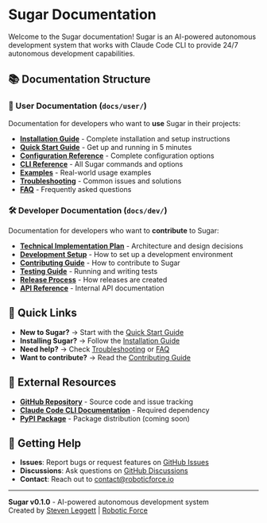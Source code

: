 # Sugar Documentation

Welcome to the Sugar documentation! Sugar is an AI-powered autonomous development system that works with Claude Code CLI to provide 24/7 autonomous development capabilities.

## 📚 Documentation Structure

### 👥 User Documentation (`docs/user/`)
Documentation for developers who want to **use** Sugar in their projects:

- **[Installation Guide](user/installation-guide.md)** - Complete installation and setup instructions
- **[Quick Start Guide](user/quick-start.md)** - Get up and running in 5 minutes
- **[Configuration Reference](user/configuration.md)** - Complete configuration options
- **[CLI Reference](user/cli-reference.md)** - All Sugar commands and options
- **[Examples](user/examples.md)** - Real-world usage examples
- **[Troubleshooting](user/troubleshooting.md)** - Common issues and solutions
- **[FAQ](user/faq.md)** - Frequently asked questions

### 🛠️ Developer Documentation (`docs/dev/`)
Documentation for developers who want to **contribute** to Sugar:

- **[Technical Implementation Plan](dev/technical-implementation-plan.md)** - Architecture and design decisions
- **[Development Setup](dev/development-setup.md)** - How to set up a development environment
- **[Contributing Guide](dev/contributing.md)** - How to contribute to Sugar
- **[Testing Guide](dev/testing.md)** - Running and writing tests
- **[Release Process](dev/release-process.md)** - How releases are created
- **[API Reference](dev/api-reference.md)** - Internal API documentation

## 🚀 Quick Links

- **New to Sugar?** → Start with the [Quick Start Guide](user/quick-start.md)
- **Installing Sugar?** → Follow the [Installation Guide](user/installation-guide.md)  
- **Need help?** → Check [Troubleshooting](user/troubleshooting.md) or [FAQ](user/faq.md)
- **Want to contribute?** → Read the [Contributing Guide](dev/contributing.md)

## 📖 External Resources

- **[GitHub Repository](https://github.com/cdnsteve/sugar)** - Source code and issue tracking
- **[Claude Code CLI Documentation](https://docs.anthropic.com/claude-code)** - Required dependency
- **[PyPI Package](https://pypi.org/project/sugar/)** - Package distribution (coming soon)

## 💬 Getting Help

- **Issues**: Report bugs or request features on [GitHub Issues](https://github.com/cdnsteve/sugar/issues)
- **Discussions**: Ask questions on [GitHub Discussions](https://github.com/cdnsteve/sugar/discussions)
- **Contact**: Reach out to [contact@roboticforce.io](mailto:contact@roboticforce.io)

---

**Sugar v0.1.0** - AI-powered autonomous development system  
Created by [Steven Leggett](https://github.com/cdnsteve) | [Robotic Force](https://roboticforce.io)